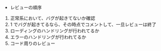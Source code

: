 - レビューの順序

1. 正常系において、バグが起きてないか確認
2. 1 でバグが起きてるなら、その時点でコメントして、一旦レビューは終了
3. ローディングのハンドリングが行われてるか
4. エラーのハンドリングが行われてるか
5. コード周りのレビュー
